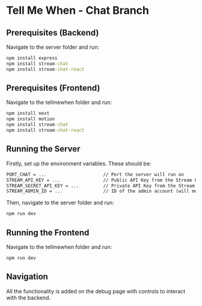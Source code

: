 # Tell Me When - Chat Branch
## Prerequisites (Backend)
Navigate to the server folder and run:
```cmd
npm install express
npm install stream-chat
npm install stream-chat-react
```

## Prerequisites (Frontend)
Navigate to the tellmewhen folder and run:
```cmd
npm install next
npm install motion
npm install stream-chat
npm install stream-chat-react
```

## Running the Server

Firstly, set up the environment variables. These should be: 
```cmd
PORT_CHAT = ...                     // Port the server will run on
STREAM_API_KEY = ...                // Public API Key from the Stream Chat dashboard
STREAM_SECRET_API_KEY = ...         // Private API Key from the Stream Chat dashboard
STREAM_ADMIN_ID = ...               // ID of the admin account (will most likely be your Stream username)
```

Then, navigate to the server folder and run:
```cmd
npm run dev
```

## Running the Frontend
Navigate to the tellmewhen folder and run:

```cmd
npm run dev
```

## Navigation
All the functionality is added on the debug page with controls to interact with the backend.